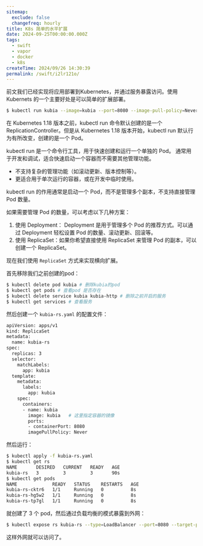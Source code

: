 ```yaml
---
sitemap:
  exclude: false
  changefreq: hourly
title: K8s 简单的水平扩展
date: 2024-09-25T00:00:00.000Z
tags:
  - swift
  - vapor
  - docker
  - k8s
createTime: 2024/09/26 14:30:39
permalink: /swift/i2lr121o/
---
```


前文我们已经实现将应用部署到Kubernetes，并通过服务暴露访问。使用 Kubernets 的一个主要好处是可以简单的扩展部署。

```sh
$ kubectl run kubia --image=kubia --port=8080 --image-pull-policy=Never
```

在 Kubernetes 1.18 版本之前，kubectl run 命令默认创建的是一个 ReplicationController。但是从 Kubernetes 1.18 版本开始，kubectl run 默认行为有所改变，创建的是一个 Pod。

kubectl run 是一个命令行工具，用于快速创建和运行一个单独的 Pod。
通常用于开发和调试，适合快速启动一个容器而不需要其他管理功能。

* 不支持复杂的管理功能（如滚动更新、版本控制等）。
* 更适合用于单次运行的容器，或在开发中临时使用。

kubectl run 的作用通常是启动一个 Pod，而不是管理多个副本，不支持直接管理 Pod 数量。

如果需要管理 Pod 的数量，可以考虑以下几种方案：

1. 使用 Deployment： Deployment 是用于管理多个 Pod 的推荐方式。可以通过 Deployment 轻松设置 Pod 的数量、滚动更新、回滚等。
2. 使用 ReplicaSet：如果你希望直接使用 ReplicaSet 来管理 Pod 的副本，可以创建一个 ReplicaSet。


现在我们使用 `ReplicaSet` 方式来实现横向扩展。

首先移除我们之前创建的pod：

```sh
$ kubectl delete pod kubia # 删除kubia的pod
$ kubectl get pods # 查看pod 是否存在
$ kubectl delete service kubia kubia-http # 删除之前开启的服务
$ kubectl get services # 查看服务
```

然后创建一个 `kubia-rs.yaml` 的配置文件：

```sh
apiVersion: apps/v1
kind: ReplicaSet
metadata:
  name: kubia-rs
spec:
  replicas: 3
  selector:
    matchLabels:
      app: kubia
  template:
    metadata:
      labels:
        app: kubia
    spec:
      containers:
      - name: kubia
        image: kubia   # 这里指定容器的镜像
        ports:
        - containerPort: 8080
        imagePullPolicy: Never
```

然后运行：

```sh
$ kubectl apply -f kubia-rs.yaml
$ kubectl get rs
NAME       DESIRED   CURRENT   READY   AGE
kubia-rs   3         3         3       90s
$ kubectl get pods              
NAME             READY   STATUS    RESTARTS   AGE
kubia-rs-cktr6   1/1     Running   0          8s
kubia-rs-hg5w2   1/1     Running   0          8s
kubia-rs-tp7gl   1/1     Running   0          8s
```

就创建了 3 个 pod，然后通过负载均衡的模式暴露到外网：

```sh
$ kubectl expose rs kubia-rs --type=LoadBalancer --port=8080 --target-port=8080 --name=kubia-lb-svc
```

这样外网就可以访问了。











